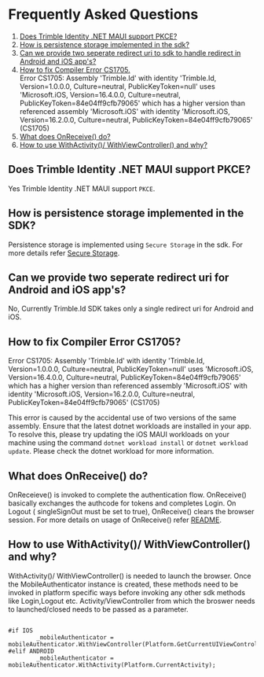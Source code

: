 # Frequently Asked Questions

1. [Does Trimble Identity .NET MAUI support PKCE?](#does-trimble-identity-net-maui-support-pkce)
2. [How is persistence storage implemented in the sdk?](#how-is-persistence-storage-implemented-in-the-sdk)
3. [Can we provide two seperate redirect uri to sdk to handle redirect in Android and iOS app's?](#can-we-provide-two-seperate-redirect-uri-for-android-and-ios-apps)
4. [How to fix Compiler Error CS1705.](#how-to-fix-compiler-error-cs1705)\
Error CS1705: Assembly 'Trimble.Id' with identity 'Trimble.Id, Version=1.0.0.0, Culture=neutral, PublicKeyToken=null' uses 'Microsoft.iOS, Version=16.4.0.0, Culture=neutral, PublicKeyToken=84e04ff9cfb79065' which has a higher version than referenced assembly 'Microsoft.iOS' with identity 'Microsoft.iOS, Version=16.2.0.0, Culture=neutral, PublicKeyToken=84e04ff9cfb79065' (CS1705)
5. [What does OnReceive() do?](#what-does-onreceive-do)
6. [How to use WithActivity()/ WithViewController() and why?](#how-to-use-withactivity-withviewcontroller-and-why)
## Does Trimble Identity .NET MAUI support PKCE?

Yes Trimble Identity .NET MAUI support `PKCE`.

## How is persistence storage implemented in the SDK?

Persistence storage is implemented using `Secure Storage` in the sdk. For more details refer [Secure Storage](https://learn.microsoft.com/en-us/dotnet/maui/platform-integration/storage/secure-storage?tabs=android).

## Can we provide two seperate redirect uri for Android and iOS app's?

No, Currently Trimble.Id SDK takes only a single redirect uri for Android and iOS.
## How to fix Compiler Error CS1705?

Error CS1705: Assembly 'Trimble.Id' with identity 'Trimble.Id, Version=1.0.0.0, Culture=neutral, PublicKeyToken=null' uses 'Microsoft.iOS, Version=16.4.0.0, Culture=neutral, PublicKeyToken=84e04ff9cfb79065' which has a higher version than referenced assembly 'Microsoft.iOS' with identity 'Microsoft.iOS, Version=16.2.0.0, Culture=neutral, PublicKeyToken=84e04ff9cfb79065' (CS1705)

This error is caused by the accidental use of two versions of the same assembly. Ensure that the latest dotnet workloads are installed in your app. To resolve this, please try updating the iOS MAUI workloads on your machine using the command `dotnet workload install` or `dotnet workload update`. Please check the dotnet workload for more information. 

## What does OnReceive() do?

OnReceieve() is invoked to complete the authentication flow. OnReceive() basically exchanges the authcode for tokens and completes Login. On Logout ( singleSignOut must be set to true), OnReceive() clears the browser session.
For more details on usage of OnReceive() refer [README](README.md#onreceivequery-method).

## How to use WithActivity()/ WithViewController() and why?

WithActivity()/ WithViewController() is needed to launch the browser. Once the MobileAuthenticator instance is created, these methods need to be invoked in platform specific ways before invoking any other sdk methods like Login,Logout etc. Activity/ViewController from which the broswer needs to launched/closed needs to be passed as a parameter. 

```

#if IOS
        _mobileAuthenticator = mobileAuthenticator.WithViewController(Platform.GetCurrentUIViewController());
#elif ANDROID
        _mobileAuthenticator = mobileAuthenticator.WithActivity(Platform.CurrentActivity);

```